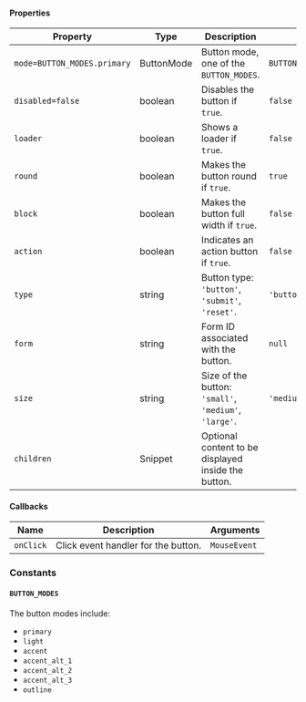 #### Properties

| Property                    | Type       | Description                                           | Default                |
| --------------------------- | ---------- | ----------------------------------------------------- | ---------------------- |
| `mode=BUTTON_MODES.primary` | ButtonMode | Button mode, one of the `BUTTON_MODES`.               | `BUTTON_MODES.primary` |
| `disabled=false`            | boolean    | Disables the button if `true`.                        | `false`                |
| `loader`                    | boolean    | Shows a loader if `true`.                             | `false`                |
| `round`                     | boolean    | Makes the button round if `true`.                     | `true`                 |
| `block`                     | boolean    | Makes the button full width if `true`.                | `false`                |
| `action`                    | boolean    | Indicates an action button if `true`.                 | `false`                |
| `type`                      | string     | Button type: `'button'`, `'submit'`, `'reset'`.       | `'button'`             |
| `form`                      | string     | Form ID associated with the button.                   | `null`                 |
| `size`                      | string     | Size of the button: `'small'`, `'medium'`, `'large'`. | `'medium'`             |
| `children`                  | Snippet    | Optional content to be displayed inside the button.   |                        |

#### Callbacks

| Name      | Description                         | Arguments    |
| --------- | ----------------------------------- | ------------ |
| `onClick` | Click event handler for the button. | `MouseEvent` |

### Constants

#### `BUTTON_MODES`

The button modes include:

-   `primary`
-   `light`
-   `accent`
-   `accent_alt_1`
-   `accent_alt_2`
-   `accent_alt_3`
-   `outline`

